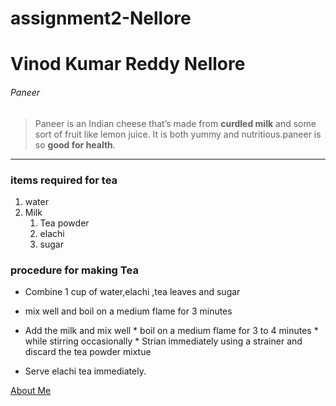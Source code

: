 # assignment2-Nellore
# Vinod Kumar Reddy Nellore
###### Paneer 
 > Paneer is an Indian cheese that’s made from **curdled milk** and some sort of fruit like lemon juice. It is both yummy and nutritious.paneer is so **good for health**.

 ---

 ### items required for tea
1. water
2. Milk
     1. Tea powder
     2. elachi
     3. sugar

### procedure for making Tea
* Combine 1 cup of water,elachi ,tea leaves and sugar 
* mix well  and boil on a medium flame for 3 minutes
* Add the milk and mix well
       * boil on a medium flame for 3 to 4 minutes 
       * while stirring occasionally
       * Strian immediately using a strainer and discard the tea powder mixtue 
 
* Serve elachi tea immediately.

[About Me](https://github.com/vinod540/assignment2-Nellore/blob/main/pic.jpg)